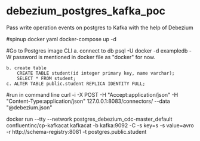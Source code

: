 # debezium_postgres_kafka_poc
Pass write operation events on postgres to Kafka with the help of Debezium

#spinup docker yaml
	docker-compose up -d

#Go to Postgres image CLI
	a. connect to db
		psql -U docker -d exampledb -W
  		password is mentioned in docker file as "docker" for now.

	b. create table
		CREATE TABLE student(id integer primary key, name varchar);
		SELECT * FROM student;
	c. ALTER TABLE public.student REPLICA IDENTITY FULL;

#run in command line
	curl -i -X POST -H "Accept:application/json" -H "Content-Type:application/json" 127.0.0.1:8083/connectors/ --data "@debezium.json"

docker run --tty --network postgres_debezium_cdc-master_default confluentinc/cp-kafkacat kafkacat -b kafka:9092 -C -s key=s -s value=avro -r http://schema-registry:8081 -t postgres.public.student
